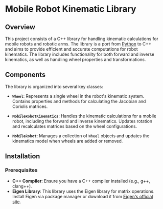 # Mobile Robot Kinematic Library

## Overview

This project consists of a C++ library for handling kinematic calculations for mobile robots and robotic arms. The library is a port from [Python](https://github.com/ryan-barry-99/mobile-robot-kinematics) to C++ and aims to provide efficient and accurate computations for robot kinematics. The library includes functionality for both forward and inverse kinematics, as well as handling wheel properties and transformations.

## Components

The library is organized into several key classes:

- **`Wheel`**: Represents a single wheel in the robot's kinematic system. Contains properties and methods for calculating the Jacobian and Coriolis matrices.

- **`MobileRobotKinematics`**: Handles the kinematic calculations for a mobile robot, including the forward and inverse kinematics. Updates rotation and recalculates matrices based on the wheel configurations.

- **`MobileRobot`**: Manages a collection of `Wheel` objects and updates the kinematics model when wheels are added or removed.

## Installation

### Prerequisites

- **C++ Compiler**: Ensure you have a C++ compiler installed (e.g., g++, clang++).
- **Eigen Library**: This library uses the Eigen library for matrix operations. Install Eigen via package manager or download it from [Eigen's official site](https://eigen.tuxfamily.org/dox/GettingStarted.html).

